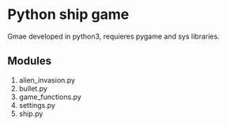 # Python ship game
Gmae developed in python3, requieres pygame and sys libraries.

## Modules
1. alien_invasion.py  
2. bullet.py  
3. game_functions.py  
4. settings.py  
5. ship.py  
